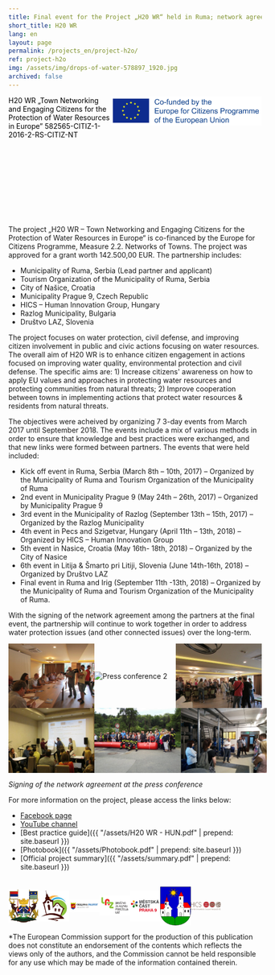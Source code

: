 ```yaml
---
title: Final event for the Project „H20 WR“ held in Ruma; network agreement signed between the partnership
short_title: H20 WR
lang: en
layout: page
permalink: /projects_en/project-h2o/
ref: project-h2o
img: /assets/img/drops-of-water-578897_1920.jpg
archived: false
---
```

<header style="background-image: none; height: 200px; color: black; text-shadow: none; text-align: left; min-height: 200px;">
<img src="/assets/img/EU-Co-Funded.jpg" alt="Eu Co funded" style="width: 300px; float: right;">
H20 WR „Town Networking and Engaging Citizens
for the Protection of Water Resources in Europe”
582565-CITIZ-1-2016-2-RS-CITIZ-NT
</header>

The project „H20 WR – Town Networking and Engaging Citizens for the Protection of Water Resources in Europe“ is co-financed by the Europe for Citizens Programme, Measure 2.2\. Networks of Towns. The project was approved for a grant worth 142.500,00 EUR. The partnership includes:

*   Municipality of Ruma, Serbia (Lead partner and applicant)
*   Tourism Organization of the Municipality of Ruma, Serbia
*   City of Našice, Croatia
*   Municipality Prague 9, Czech Republic
*   HICS – Human Innovation Group, Hungary
*   Razlog Municipality, Bulgaria
*   Društvo LAZ, Slovenia

The project focuses on water protection, civil defense, and improving citizen involvement in public and civic actions focusing on water resources. The overall aim of H20 WR is to enhance citizen engagement in actions focused on improving water quality, environmental protection and civil defense. The specific aims are: 1) Increase citizens' awareness on how to apply EU values and approaches in protecting water resources and protecting communities from natural threats; 2) Improve cooperation between towns in implementing actions that protect water resources & residents from natural threats.

The objectives were acheived by organizing 7 3-day events from March 2017 until September 2018\. The events include a mix of various methods in order to ensure that knowledge and best practices were exchanged, and that new links were formed between partners. The events that were held included:

*   Kick off event in Ruma, Serbia (March 8th – 10th, 2017) – Organized by the Municipality of Ruma and Tourism Organization of the Municipality of Ruma
*   2nd event in Municipality Prague 9 (May 24th – 26th, 2017) – Organized by Municipality Prague 9
*   3rd event in the Municipality of Razlog (September 13th – 15th, 2017) – Organized by the Razlog Municipality
*   4th event in Pecs and Szigetvar, Hungary (April 11th – 13th, 2018) – Organized by HICS – Human Innovation Group
*   5th event in Nasice, Croatia (May 16th- 18th, 2018) – Organized by the City of Nasice
*   6th event in Litija & Šmarto pri Litiji, Slovenia (June 14th-16th, 2018) – Organized by Društvo LAZ
*   Final event in Ruma and Irig (September 11th -13th, 2018) – Organized by the Municipality of Ruma and Tourism Organization of the Municipality of Ruma.

With the signing of the network agreement among the partners at the final event, the partnership will continue to work together in order to address water protection issues (and other connected issues) over the long-term.

<div style="display: flex;display: -webkit-flex; align-items: center;">
<img src="/assets/img/prj_11_1.jpg" alt="Press conference 1" style="width: 34%; height: 34%;">
<img src="/assets/img/prj_11_2.jpg" alt="Press conference 2" style="width: 34%; height: 34%;">
<img src="/assets/img/prj_11_3.jpg" alt="Press conference 3" style="width: 34%; height: 34%;">
</div>
<div style="display: flex;display: -webkit-flex; align-items: center;">
<img src="/assets/img/prj_11_4.jpg" alt="Press conference 4" style="width: 34%; height: 34%;">
<img src="/assets/img/prj_11_5.jpg" alt="Press conference 5" style="width: 34%; height: 34%;">
<img src="/assets/img/prj_11_6.jpg" alt="Press conference 6" style="width: 34%; height: 34%;">
</div>

_Signing of the network agreement at the press conference_

For more information on the project, please access the links below:

*   [Facebook page](https://www.facebook.com/H20-WR-Engaging-Citizens-for-the-Protection-of-Water-Resources-in-Europe-2060847467481388/?ref=bookmarks)
*   [YouTube channel](https://www.youtube.com/channel/UCR6iChWu2BVJ8pNjCCffktw)
*   [Best practice guide]({{ "/assets/H20 WR - HUN.pdf" | prepend: site.baseurl }})
*   [Photobook]({{ "/assets/Photobook.pdf" | prepend: site.baseurl }})
*   [Official project summary]({{ "/assets/summary.pdf" | prepend: site.baseurl }})

<br/>
<div style="display: flex;display: -webkit-flex; align-items: center;">
<img src="/assets/img/footer_logo_1.jpg" alt="footer logo 1" style="width: 12%; height: 12%;">
<img src="/assets/img/footer_logo_2.jpg" alt="footer logo 2" style="width: 12%; height: 12%;">
<img src="/assets/img/footer_logo_3.jpg" alt="footer logo 3" style="width: 12%; height: 12%;">
<img src="/assets/img/footer_logo_4.jpg" alt="footer logo 4" style="width: 12%; height: 12%;">
<img src="/assets/img/footer_logo_5.jpg" alt="footer logo 5" style="width: 12%; height: 12%;">
<img src="/assets/img/footer_logo_6.jpg" alt="footer logo 6" style="width: 12%; height: 12%;">
<img src="/assets/img/hics-logo.png" alt="footer logo 7" style="width: 12%; height: 12%; vertical-align: middle;">
</div>

*The European Commission support for the production of this publication does not constitute an endorsement of
the contents which reflects the views only of the authors, and the Commission cannot be held responsible for any
use which may be made of the information contained therein.
